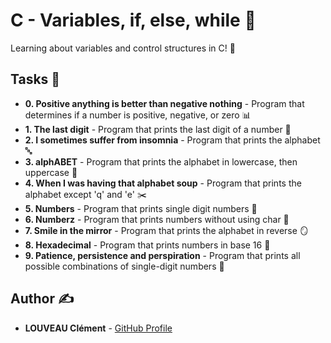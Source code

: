 # C - Variables, if, else, while 🔄

Learning about variables and control structures in C! 🎯

## Tasks 📝

* **0. Positive anything is better than negative nothing** - Program that determines if a number is positive, negative, or zero 📊
* **1. The last digit** - Program that prints the last digit of a number 🔢
* **2. I sometimes suffer from insomnia** - Program that prints the alphabet 🔤
* **3. alphABET** - Program that prints the alphabet in lowercase, then uppercase 📝
* **4. When I was having that alphabet soup** - Program that prints the alphabet except 'q' and 'e' ✂️
* **5. Numbers** - Program that prints single digit numbers 🔢
* **6. Numberz** - Program that prints numbers without using char 💫
* **7. Smile in the mirror** - Program that prints the alphabet in reverse 🪞
* **8. Hexadecimal** - Program that prints numbers in base 16 🔋
* **9. Patience, persistence and perspiration** - Program that prints all possible combinations of single-digit numbers 🎲

## Author ✍️

* **LOUVEAU Clément** - [GitHub Profile](https://github.com/valak7200)
